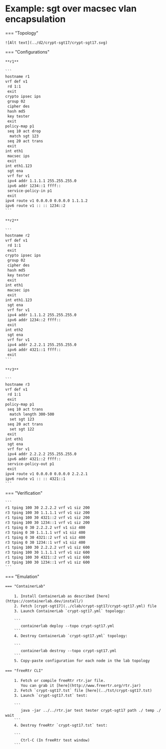 # Example: sgt over macsec vlan encapsulation

=== "Topology"

    ![Alt text](../d2/crypt-sgt17/crypt-sgt17.svg)

=== "Configurations"

    **r1**

    ```
    hostname r1
    vrf def v1
     rd 1:1
     exit
    crypto ipsec ips
     group 02
     cipher des
     hash md5
     key tester
     exit
    policy-map p1
     seq 10 act drop
      match sgt 123
     seq 20 act trans
     exit
    int eth1
     macsec ips
     exit
    int eth1.123
     sgt ena
     vrf for v1
     ipv4 addr 1.1.1.1 255.255.255.0
     ipv6 addr 1234::1 ffff::
     service-policy-in p1
     exit
    ipv4 route v1 0.0.0.0 0.0.0.0 1.1.1.2
    ipv6 route v1 :: :: 1234::2
    ```

    **r2**

    ```
    hostname r2
    vrf def v1
     rd 1:1
     exit
    crypto ipsec ips
     group 02
     cipher des
     hash md5
     key tester
     exit
    int eth1
     macsec ips
     exit
    int eth1.123
     sgt ena
     vrf for v1
     ipv4 addr 1.1.1.2 255.255.255.0
     ipv6 addr 1234::2 ffff::
     exit
    int eth2
     sgt ena
     vrf for v1
     ipv4 addr 2.2.2.1 255.255.255.0
     ipv6 addr 4321::1 ffff::
     exit
    ```

    **r3**

    ```
    hostname r3
    vrf def v1
     rd 1:1
     exit
    policy-map p1
     seq 10 act trans
      match length 300-500
      set sgt 123
     seq 20 act trans
      set sgt 122
     exit
    int eth1
     sgt ena
     vrf for v1
     ipv4 addr 2.2.2.2 255.255.255.0
     ipv6 addr 4321::2 ffff::
     service-policy-out p1
     exit
    ipv4 route v1 0.0.0.0 0.0.0.0 2.2.2.1
    ipv6 route v1 :: :: 4321::1
    ```

=== "Verification"

    ```
    r1 tping 100 30 2.2.2.2 vrf v1 siz 200
    r3 tping 100 30 1.1.1.1 vrf v1 siz 200
    r1 tping 100 30 4321::2 vrf v1 siz 200
    r3 tping 100 30 1234::1 vrf v1 siz 200
    r1 tping 0 30 2.2.2.2 vrf v1 siz 400
    r3 tping 0 30 1.1.1.1 vrf v1 siz 400
    r1 tping 0 30 4321::2 vrf v1 siz 400
    r3 tping 0 30 1234::1 vrf v1 siz 400
    r1 tping 100 30 2.2.2.2 vrf v1 siz 600
    r3 tping 100 30 1.1.1.1 vrf v1 siz 600
    r1 tping 100 30 4321::2 vrf v1 siz 600
    r3 tping 100 30 1234::1 vrf v1 siz 600
    ```

=== "Emulation"

    === "ContainerLab"

        1. Install ContainerLab as described [here](https://containerlab.dev/install/)  
        2. Fetch [crypt-sgt17](../clab/crypt-sgt17/crypt-sgt17.yml) file  
        3. Launch ContainerLab `crypt-sgt17.yml` topology:  

        ```
           containerlab deploy --topo crypt-sgt17.yml  
        ```
        4. Destroy ContainerLab `crypt-sgt17.yml` topology:  

        ```
           containerlab destroy --topo crypt-sgt17.yml  
        ```
        5. Copy-paste configuration for each node in the lab topology

    === "freeRtr CLI"

        1. Fetch or compile freeRtr rtr.jar file.  
           You can grab it [here](http://www.freertr.org/rtr.jar)  
        2. Fetch `crypt-sgt17.tst` file [here](../tst/crypt-sgt17.tst)  
        3. Launch `crypt-sgt17.tst` test:  

        ```
           java -jar ../../rtr.jar test tester crypt-sgt17 path ./ temp ./ wait
        ```
        4. Destroy freeRtr `crypt-sgt17.tst` test:  

        ```
           Ctrl-C (In freeRtr test window)
        ```

